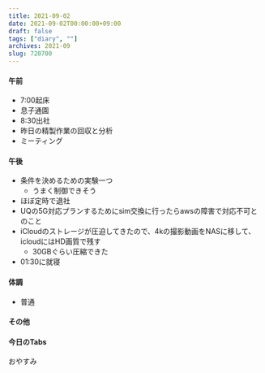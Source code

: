 ```yaml
---
title: 2021-09-02
date: 2021-09-02T00:00:00+09:00
draft: false
tags: ["diary", ""]
archives: 2021-09
slug: 720700
---
```

#### 午前
- 7:00起床
- 息子通園
- 8:30出社
- 昨日の精製作業の回収と分析
- ミーティング
#### 午後
- 条件を決めるための実験一つ
  - うまく制御できそう
- ほぼ定時で退社
- UQの5G対応プランするためにsim交換に行ったらawsの障害で対応不可とのこと
- iCloudのストレージが圧迫してきたので、4kの撮影動画をNASに移して、icloudにはHD画質で残す
  - 30GBぐらい圧縮できた
- 01:30に就寝
#### 体調
- 普通
#### その他
#### 今日のTabs
おやすみ
